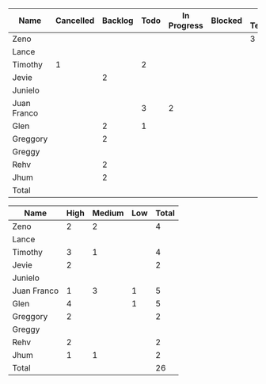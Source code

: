 
| Name        | Cancelled | Backlog | Todo | In Progress | Blocked | In Testing | Done | Total |
| ----------- | --------- | ------- | ---- | ----------- | ------- | ---------- | ---- | ----- |
| Zeno        |           |         |      |             |         | 3          | 1    | 4     |
| Lance       |           |         |      |             |         |            |      |       |
| Timothy     | 1         |         | 2    |             |         |            | 1    | 4     |
| Jevie       |           | 2       |      |             |         |            |      | 2     |
| Junielo     |           |         |      |             |         |            |      |       |
| Juan Franco |           |         | 3    | 2           |         |            |      | 5     |
| Glen        |           | 2       | 1    |             |         |            | 2    | 5     |
| Greggory    |           | 2       |      |             |         |            |      | 2     |
| Greggy      |           |         |      |             |         |            |      |       |
| Rehv        |           | 2       |      |             |         |            |      | 2     |
| Jhum        |           | 2       |      |             |         |            |      | 2     |
| Total       |           |         |      |             |         |            |      | 26    |


| Name        | High | Medium | Low | Total |
| ----------- | ---- | ------ | --- | ----- |
| Zeno        | 2    | 2      |     | 4     |
| Lance       |      |        |     |       |
| Timothy     | 3    | 1      |     | 4     |
| Jevie       | 2    |        |     | 2     |
| Junielo     |      |        |     |       |
| Juan Franco | 1    | 3      | 1   | 5     |
| Glen        | 4    |        | 1   | 5     |
| Greggory    | 2    |        |     | 2     |
| Greggy      |      |        |     |       |
| Rehv        | 2    |        |     | 2     |
| Jhum        | 1    | 1      |     | 2     |
| Total       |      |        |     | 26    |
